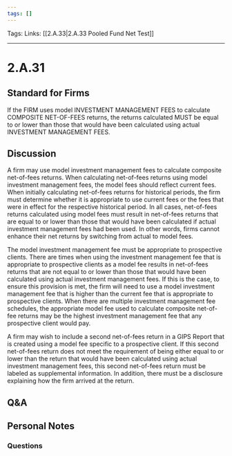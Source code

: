 ```yaml
---
tags: []
---
```

Tags: 
Links: [[2.A.33|2.A.33 Pooled Fund Net Test]]
___
# 2.A.31
## Standard for Firms
If the FIRM uses model INVESTMENT MANAGEMENT FEES to calculate COMPOSITE NET-OF-FEES returns, the returns calculated MUST be equal to or lower than those that would have been calculated using actual INVESTMENT MANAGEMENT FEES.
## Discussion
A firm may use model investment management fees to calculate composite net-of-fees returns. When calculating net-of-fees returns using model investment management fees, the model fees should reflect current fees. When initially calculating net-of-fees returns for historical periods, the firm must determine whether it is appropriate to use current fees or the fees that were in effect for the respective historical period. In all cases, net-of-fees returns calculated using model fees must result in net-of-fees returns that are equal to or lower than those that would have been calculated if actual investment management fees had been used. In other words, firms cannot enhance their net returns by switching from actual to model fees.

The model investment management fee must be appropriate to prospective clients. There are times when using the investment management fee that is appropriate to prospective clients as a model fee results in net-of-fees returns that are not equal to or lower than those that would have been calculated using actual investment management fees. If this is the case, to ensure this provision is met, the firm will need to use a model investment management fee that is higher than the current fee that is appropriate to prospective clients. When there are multiple investment management fee schedules, the appropriate model fee used to calculate composite net-of-fee returns may be the highest investment management fee that any prospective client would pay.

A firm may wish to include a second net-of-fees return in a GIPS Report that is created using a model fee specific to a prospective client. If this second net-of-fees return does not meet the requirement of being either equal to or lower than the return that would have been calculated using actual investment management fees, this second net-of-fees return must be labeled as supplemental information. In addition, there must be a disclosure explaining how the firm arrived at the return.
## Q&A

## Personal Notes

### Questions